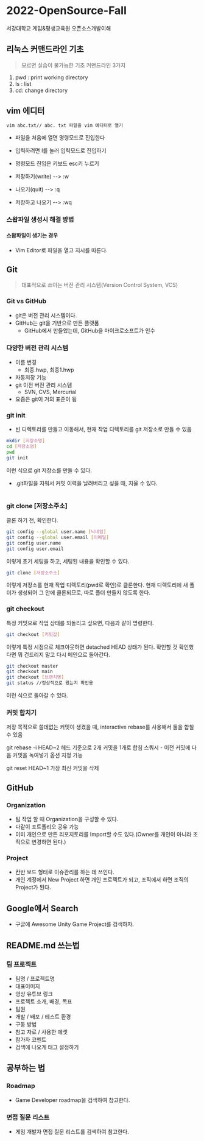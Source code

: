 # 2022-OpenSource-Fall
서강대학교 게임&amp;평생교육원 오픈소스개발이해

## 리눅스 커맨드라인 기초
> 모르면 실습이 불가능한 기초 커맨드라인 3가지
1. pwd : print working directory
2. ls : list
3. cd: change directory

## vim 에디터
```bash
vim abc.txt// abc. txt 파일을 vim 에디터로 열기
```

- 파일을 처음에 열면 명령모드로 진입한다
- 입력하려면 I를 눌러 입력모드로 진입하기

- 명령모드 진입은 키보드 esc키 누르기
 - 저장하기(write) --> :w
 - 나오기(quit) --> :q
 - 저장하고 나오기 --> :wq 

### 스왑파일 생성시 해결 방법
#### 스왑파일이 생기는 경우
- Vim Editor로 파일을 열고 지시를 따른다.

## Git
>대표적으로 쓰이는 버전 관리 시스템(Version Control System, VCS)

### Git vs GitHub
- git은 버전 관리 시스템이다.
- GitHub는 git을 기반으로 만든 플랫폼
	- GitHub에서 만들었는데, GitHub을 마이크로소프트가 인수

### 다양한 버전 관리 시스템
- 이름 변경
	- 최종.hwp, 최종1.hwp
- 자동저장 기능
- git 이전 버전 관리 시스템
	- SVN, CVS, Mercurial
- 요즘은 git이 거의 표준이 됨

### git init
- 빈 디렉토리를 만들고 이동해서, 현재 작업 디렉토리를 git 저장소로 만들 수 있음
```bash
mkdir [저장소명]
cd [저장소명]
pwd
git init
```
이런 식으로 git 저장소를 만들 수 있다.

- .git파일을 지워서 커밋 이력을 날려버리고 싶을 때, 지울 수 있다.
```bash

```

### git clone [저장소주소]
클론 하기 전, 확인한다.
```bash
git config --global user.name [닉네임]
git config --global user.email [이메일]
git config user.name
git config user.email
```
이렇게 초기 세팅을 하고, 세팅된 내용을 확인할 수 있다.

```bash
git clone [저장소주소]
```
이렇게 저장소를 현재 작업 디렉토리(pwd로 확인)로 클론한다.
현재 디렉토리에 새 폴더가 생성되어 그 안에 클론되므로, 따로 폴더 만들지 않도록 한다.

### git checkout
특정 커밋으로 작업 상태를 되돌리고 싶으면, 다음과 같이 명령한다.
```bash
git checkout [커밋값]
```
이렇게 특정 시점으로 체크아웃하면 detached HEAD 상태가 된다.
확인할 것 확인했다면 뭐 건드리지 말고 다시 메인으로 돌아간다.
```bash
git checkout master
git checkout main
git checkout [브랜치명]
git status //정상적으로 왔는지 확인용
```
이런 식으로 돌아갈 수 있다.

### 커밋 합치기
저장 목적으로 쓸데없는 커밋이 생겼을 때, interactive rebase를 사용해서 둘을 합칠 수 있음

git rebase -i HEAD~2
헤드 기준으로 2개 커밋을 1개로 합침
스쿼시 - 이전 커밋에 다음 커밋을 녹여넣기 옵션 지정 가능

git reset HEAD~1
가장 최신 커밋을 삭제

## GitHub
### Organization
- 팀 작업 할 때 Organization을 구성할 수 있다.
- 다같이 포트폴리오 공유 가능
- 이미 개인으로 만든 리포지토리를 Import할 수도 있다.(Owner를 개인이 아니라 조직으로 변경하면 된다.)

### Project
- 칸반 보드 형태로 이슈관리를 하는 데 쓰인다.
- 개인 계정에서 New Project 하면 개인 프로젝트가 되고, 조직에서 하면 조직의 Project가 된다.

## Google에서 Search
- 구글에 Awesome Unity Game Project를 검색하자.

## README.md 쓰는법
### 팀 프로젝트
- 팀명 / 프로젝트명
- 대표이미지
- 영상 유튜브 링크
- 프로젝트 소개, 배경, 목표
- 팀원
- 개발 / 배포 / 테스트 환경
- 구동 방법
- 참고 자료 / 사용한 에셋
- 참가자 코멘트
- 검색에 나오게 태그 설정하기

## 공부하는 법
### Roadmap
- Game Developer roadmap을 검색하여 참고한다.
### 면접 질문 리스트
- 게임 개발자 면접 질문 리스트를 검색하여 참고한다.
